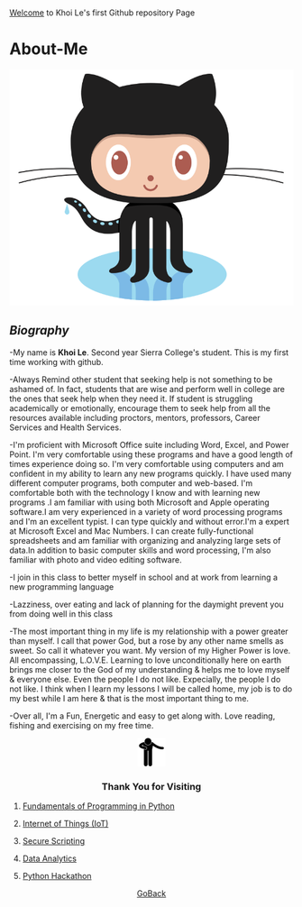 #
<p align="left"><a class="github-button" href="https://github.com/mysierragithub/About-Me/blob/master/Welcome.md"Star ntkme/github-buttons on GitHub">Welcome</a> to Khoi Le's first Github repository Page 

# **About-Me**

<img src="https://github.com/mysierragithub/About-Me/blob/master/Octocat%20Github.png"> 

##                       _Biography_

-My name is **Khoi Le**. Second year Sierra College's student.  This is my first time working with github.

-Always Remind other student that seeking help is not something to be ashamed of. In fact, students that are wise and perform well in college are the ones that seek help when they need it. If student is struggling academically or emotionally, encourage them to seek help from all the resources available including proctors, mentors, professors, Career Services and Health Services.

-I'm proficient with Microsoft Office suite including Word, Excel, and Power Point. I'm very comfortable using these programs and have a good length of times experience doing so. I'm very comfortable using computers and am confident in my ability to learn any new programs quickly. I have used many different computer programs, both computer and web-based. I'm comfortable both with the technology I know and with learning new programs .I am familiar with using both Microsoft and Apple operating software.I am very experienced in a variety of word processing programs and I'm an excellent typist. I can type quickly and without error.I'm a expert at Microsoft Excel and Mac Numbers. I can create fully-functional spreadsheets and am familiar with organizing and analyzing large sets of data.In addition to basic computer skills and word processing, I'm also familiar with photo and video editing software.

-I join in this class to better myself in school and at work from learning a new programming language

-Lazziness, over eating and lack of planning for the daymight prevent you from doing well in this class

-The most important thing in my life is my relationship with a power greater than myself. I call that power God, but a rose by any other name smells as sweet. So call it whatever you want.
My version of my Higher Power is love. All encompassing, L.O.V.E.
Learning to love unconditionally here on earth brings me closer to the God of my understanding & helps me to love myself & everyone else. Even the people I do not like. Expecially, the people I do not like.
I think when I learn my lessons I will be called home, my job is to do my best while I am here & that is the most important thing to me.

-Over all, I'm a Fun, Energetic and easy to get along with.  Love reading, fishing and exercising on my free time.

<p align="center">
  <img width=50" height="50" src="https://github.com/mysierragithub/About-Me/blob/master/Thank%20You.png">
</p>

###   <p align="center">**Thank You for Visiting**</p>        



1.	<p align="left"><a class="github-button" href="https://github.com/mysierragithub/Fundamentals-of-Programming-in-Python"Star ntkme/github-buttons on GitHub">Fundamentals of Programming in Python</a>

2.	<p align="left"><a class="github-button" href="https://github.com/mysierragithub/Internet-of-Things-IoT-"Star ntkme/github-buttons on GitHub">Internet of Things (IoT)</a>

3.	<p align="left"><a class="github-button" href="https://github.com/mysierragithub/Secure-Scripting"Star ntkme/github-buttons on GitHub">Secure Scripting</a>

4.	<p align="left"><a class="github-button" href="https://github.com/mysierragithub/Data-Analytics"Star ntkme/github-buttons on GitHub">Data Analytics</a>

5.	<p align="left"><a class="github-button" href="https://github.com/mysierragithub/Python-Hackathon"Star ntkme/github-buttons on GitHub">Python Hackathon</a>


<p align="center"><a class="github-button" href="https://github.com/mysierragithub" aria-label="Star ntkme/github-buttons on GitHub">GoBack</a>
